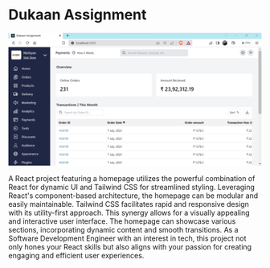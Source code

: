 # Dukaan Assignment 
<p align="center"> 
  <kbd>
    <a href="https://ritik-078.github.io/Dukaan-Assignment/" target="_blank"><img src="src/data/Preview.png">
  </a>
  </kbd>
</p>

A React project featuring a homepage utilizes the powerful combination of React for dynamic UI and Tailwind CSS for streamlined styling. Leveraging React's component-based architecture, the homepage can be modular and easily maintainable. Tailwind CSS facilitates rapid and responsive design with its utility-first approach. This synergy allows for a visually appealing and interactive user interface. The homepage can showcase various sections, incorporating dynamic content and smooth transitions. As a Software Development Engineer with an interest in tech, this project not only hones your React skills but also aligns with your passion for creating engaging and efficient user experiences.
